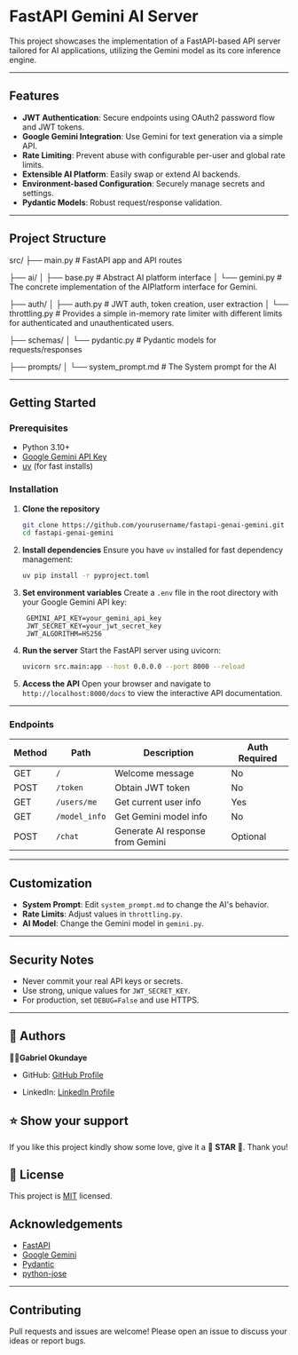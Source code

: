 # FastAPI Gemini AI Server

This project showcases the implementation of a FastAPI-based API server tailored for AI applications, utilizing the Gemini model as its core inference engine.

---

## Features

- **JWT Authentication**: Secure endpoints using OAuth2 password flow and JWT tokens.
- **Google Gemini Integration**: Use Gemini for text generation via a simple API.
- **Rate Limiting**: Prevent abuse with configurable per-user and global rate limits.
- **Extensible AI Platform**: Easily swap or extend AI backends.
- **Environment-based Configuration**: Securely manage secrets and settings.
- **Pydantic Models**: Robust request/response validation.

---

## Project Structure

src/
├── main.py               # FastAPI app and API routes

├── ai/
│   ├── base.py           # Abstract AI platform interface
│   └── gemini.py         # The concrete implementation of the AIPlatform interface for Gemini.

├── auth/
│   ├── auth.py           # JWT auth, token creation, user extraction
│   └── throttling.py     # Provides a simple in-memory rate limiter with different limits for authenticated and unauthenticated users.

├── schemas/
│   └── pydantic.py       # Pydantic models for requests/responses

├── prompts/
│   └── system_prompt.md  # The System prompt for the AI

---

## Getting Started

### Prerequisites

- Python 3.10+
- [Google Gemini API Key](https://ai.google.dev/)
- [uv](https://github.com/uv-mamba/uv) (for fast installs)

### Installation

1. **Clone the repository**

   ```sh
   git clone https://github.com/yourusername/fastapi-genai-gemini.git
   cd fastapi-genai-gemini
    ```

2. **Install dependencies**
    Ensure you have `uv` installed for fast dependency management:

   ```sh
   uv pip install -r pyproject.toml
   ```

3. **Set environment variables**
   Create a `.env` file in the root directory with your Google Gemini API key:

   ```env
    GEMINI_API_KEY=your_gemini_api_key
    JWT_SECRET_KEY=your_jwt_secret_key
    JWT_ALGORITHM=HS256
   ```

4. **Run the server**
   Start the FastAPI server using uvicorn:

   ```sh
   uvicorn src.main:app --host 0.0.0.0 --port 8000 --reload
   ```

5. **Access the API**
   Open your browser and navigate to `http://localhost:8000/docs` to view the interactive API documentation.

---

### Endpoints

| Method | Path           | Description                        | Auth Required |
|--------|----------------|------------------------------------|--------------|
| GET    | `/`            | Welcome message                    | No           |
| POST   | `/token`       | Obtain JWT token                   | No           |
| GET    | `/users/me`    | Get current user info              | Yes          |
| GET    | `/model_info`  | Get Gemini model info              | No           |
| POST   | `/chat`        | Generate AI response from Gemini   | Optional     |

---

## Customization

- **System Prompt**: Edit `system_prompt.md` to change the AI's behavior.
- **Rate Limits**: Adjust values in `throttling.py`.
- **AI Model**: Change the Gemini model in `gemini.py`.

---

## Security Notes

- Never commit your real API keys or secrets.
- Use strong, unique values for `JWT_SECRET_KEY`.
- For production, set `DEBUG=False` and use HTTPS.

---

## 👥 Authors

🕺🏻**Gabriel Okundaye**

- GitHub: [GitHub Profile](https://github.com/D0nG4667)

- LinkedIn: [LinkedIn Profile](https://www.linkedin.com/in/dr-gabriel-okundaye)

## ⭐️ Show your support

If you like this project kindly show some love, give it a 🌟 **STAR** 🌟. Thank you!

## 📝 License

This project is [MIT](/LICENSE) licensed.

## Acknowledgements

- [FastAPI](https://fastapi.tiangolo.com/)
- [Google Gemini](https://ai.google.dev/)
- [Pydantic](https://docs.pydantic.dev/)
- [python-jose](https://python-jose.readthedocs.io/)

---

## Contributing

Pull requests and issues are welcome! Please open an issue to discuss your ideas or report bugs.